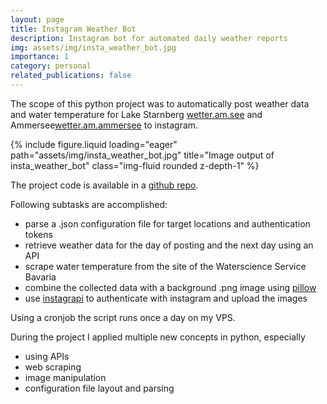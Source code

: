 ```yaml
---
layout: page
title: Instagram Weather Bot
description: Instagram bot for automated daily weather reports
img: assets/img/insta_weather_bot.jpg
importance: 1
category: personal
related_publications: false
---
```

The scope of this python project was to automatically post weather data and water temperature for Lake Starnberg <a href="https://www.instagram.com/wetter.am.see/"><i class="fa-brands fa-instagram"></i>wetter.am.see</a> and Ammersee<a href="https://www.instagram.com/wetter.am.ammersee/"><i class="fa-brands fa-instagram"></i>wetter.am.ammersee</a> to instagram.

{% include figure.liquid loading="eager" path="assets/img/insta_weather_bot.jpg" title="Image output of insta_weather_bot" class="img-fluid rounded z-depth-1" %}

The project code is available in a [github repo](https://github.com/frieseneggerf/insta-weather-bot).

Following subtasks are accomplished:
- parse a .json configuration file for target locations and authentication tokens
- retrieve weather data for the day of posting and the next day using an API
- scrape water temperature from the site of the Waterscience Service Bavaria
- combine the collected data with a background .png image using [pillow](https://github.com/python-pillow/Pillow)
- use [instagrapi](https://github.com/subzeroid/instagrapi) to authenticate with instagram and upload the images

Using a cronjob the script runs once a day on my VPS.

During the project I applied multiple new concepts in python, especially
- using APIs
- web scraping
- image manipulation
- configuration file layout and parsing
